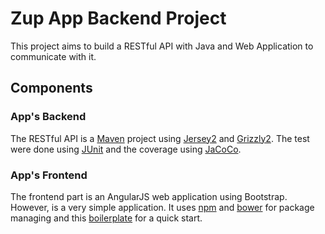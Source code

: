 # Zup App Backend Project

This project aims to build a RESTful API with Java and Web Application to communicate with it.

## Components

### App's Backend

The RESTful API is a [Maven](https://maven.apache.org/) project using [Jersey2](https://jersey.java.net/) and [Grizzly2](https://grizzly.java.net/).
The test were done using [JUnit](http://junit.org/junit4/) and the coverage using [JaCoCo](http://eclemma.org/jacoco/).

### App's Frontend

The frontend part is an AngularJS web application using Bootstrap. However, is a very simple application.
It uses [npm](https://www.npmjs.com/) and [bower](http://bower.io/) for package managing and this [boilerplate](https://github.com/angular/angular-seed) for a quick start.
